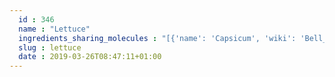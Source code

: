 ```yaml
---
  id : 346
  name : "Lettuce"
  ingredients_sharing_molecules : "[{'name': 'Capsicum', 'wiki': 'Bell_pepper', 'id': 362, 'category': 'Vegetable Fruit', 'common_molecules': [89594, 5280443, 5280598, 5367719, 6054, 7284, 527, 9064, 8094, 638278, 6050, 7826, 6072, 8468, 26447, 5363388, 994, 644104, 106441, 5280511, 650, 8103, 13144, 33166, 4788, 637775, 61020, 247, 8452, 853433, 72276, 638011, 1889, 15394, 5280445, 637566, 240, 33931, 5365811, 8130, 798, 6569, 441005, 61455, 72277, 6561, 65084, 637542, 441484, 7002, 107905, 107971, 5284639, 10448, 338, 7288, 8723, 11552, 79803, 1110, 520098, 6986, 5318042, 5367681, 31260, 2345, 5280863, 784, 10393, 876, 439341, 7150, 5280343, 445154, 126, 4133, 998, 19602, 7847, 445070, 768, 8091, 323, 1183, 9862, 5281708, 637511, 8314, 65064, 6202, 5284503, 802, 180, 72, 61503, 643941, 999, 439246, 244, 8768, 5281654, 439263, 1130, 7824, 454, 1549026, 107, 878, 444539, 18635, 32594, 7858, 8857, 5315892, 11509, 6184, 643779, 6251, 439533, 11128, 7654]}, {'name': 'Grape', 'wiki': 'Grape', 'id': 182, 'category': 'Fruit', 'common_molecules': [89594, 5280443, 5280598, 5367719, 6054, 7284, 527, 9064, 8094, 7658, 638278, 19602, 6072, 8468, 6202, 5363388, 644104, 5280511, 650, 8103, 13144, 4788, 637775, 61020, 247, 8452, 853433, 72276, 638011, 1889, 15394, 5280445, 637566, 240, 33931, 5365811, 8130, 798, 6569, 441005, 72277, 6561, 65084, 7895, 637542, 441484, 7002, 107971, 5284639, 10448, 24838, 338, 7288, 8723, 11552, 79803, 1110, 6050, 5280804, 6986, 5318042, 107905, 31260, 2345, 5280863, 784, 10393, 439341, 7150, 5280343, 445154, 126, 4133, 998, 7847, 445070, 768, 8091, 323, 1183, 9862, 5281708, 637511, 8914, 8314, 65064, 5284503, 802, 180, 72, 61503, 643941, 999, 439246, 244, 8768, 26447, 439263, 1130, 7824, 454, 1549026, 107, 878, 444539, 643820, 18635, 32594, 7858, 8857, 5315892, 11509, 6184, 643779, 6251, 439533, 11128, 31289, 7654]}, {'name': 'Tomato', 'wiki': 'Tomato', 'id': 364, 'category': 'Vegetable Fruit', 'common_molecules': [89594, 5280443, 5280598, 5367719, 6054, 7284, 527, 9064, 8094, 638278, 19602, 6072, 8468, 6202, 5363388, 644104, 106441, 5280511, 650, 8103, 13144, 33166, 4788, 637775, 61020, 247, 8452, 853433, 72276, 638011, 1889, 15394, 5280445, 637566, 240, 33931, 5365811, 8130, 798, 6569, 5281168, 441005, 72277, 6561, 65084, 7895, 637542, 441484, 107971, 5284639, 10448, 338, 7288, 8723, 11552, 79803, 1110, 6050, 6986, 5318042, 107905, 31260, 2345, 5280863, 784, 10393, 439341, 7150, 5280343, 445154, 126, 4133, 998, 7847, 445070, 768, 8091, 323, 1183, 9862, 5281708, 637511, 8314, 65064, 5284503, 802, 180, 72, 61503, 643941, 999, 439246, 244, 8768, 5281654, 26447, 439263, 1130, 7824, 454, 1549026, 107, 11508, 878, 444539, 643820, 18635, 7858, 8857, 5315892, 11509, 6184, 643779, 12613, 6251, 439533, 11128, 31289, 7654]}, {'name': 'Strawberry', 'wiki': 'Strawberry', 'id': 234, 'category': 'Berry', 'common_molecules': [89594, 5280443, 5280598, 5367719, 6054, 7284, 527, 9064, 8094, 7658, 638278, 7826, 6072, 8468, 6202, 5363388, 644104, 5280511, 650, 8103, 13144, 4788, 637775, 61020, 247, 8452, 853433, 72276, 638011, 1889, 15394, 5280445, 637566, 240, 33931, 5365811, 8130, 798, 6569, 5281168, 441005, 72277, 6561, 65084, 7895, 637542, 441484, 7002, 107971, 5284639, 10448, 24838, 338, 7288, 8723, 11552, 79803, 1110, 6050, 5280804, 6986, 5318042, 107905, 31260, 2345, 5280863, 784, 10393, 439341, 7150, 5280343, 445154, 126, 998, 7847, 445070, 768, 8091, 323, 1183, 9862, 5281708, 637511, 8314, 65064, 5284503, 802, 180, 72, 61503, 643941, 999, 439246, 244, 8768, 26447, 10582, 439263, 1130, 7824, 454, 1549026, 107, 11508, 878, 444539, 643820, 18635, 7858, 8857, 5315892, 11509, 6184, 643779, 6251, 439533, 11128, 7654]}, {'name': 'Green Beans', 'wiki': 'Green_bean', 'id': 342, 'category': 'Vegetable', 'common_molecules': [89594, 5280443, 5280598, 5367719, 6054, 7284, 527, 9064, 8094, 638278, 6050, 6072, 8468, 26447, 5363388, 994, 644104, 106441, 5280511, 650, 8103, 13144, 33166, 4788, 637775, 61020, 247, 8452, 853433, 72276, 638011, 1889, 15394, 5280445, 637566, 240, 33931, 5365811, 8130, 798, 6569, 441005, 72277, 6561, 65084, 7895, 637542, 441484, 7002, 107971, 5284639, 10448, 338, 7288, 8723, 11552, 79803, 1110, 520098, 5280804, 6986, 5318042, 107905, 31260, 2345, 5280863, 784, 10393, 876, 439341, 7150, 5280343, 445154, 126, 4133, 998, 7847, 445070, 768, 323, 1183, 9862, 5281708, 637511, 8914, 65064, 6202, 5284503, 802, 180, 72, 61503, 643941, 999, 439246, 244, 8768, 5281654, 439263, 1130, 454, 1549026, 107, 878, 444539, 18635, 32594, 7858, 8857, 5315892, 11509, 6184, 643779, 6251, 439533, 11128, 31289, 7654]}]"
  slug : lettuce
  date : 2019-03-26T08:47:11+01:00
---
```



